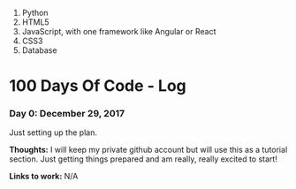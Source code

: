 
1. Python
2. HTML5
3. JavaScript, with one framework like Angular or React
4. CSS3
5. Database

# 100 Days Of Code - Log

### Day 0: December 29, 2017

Just setting up the plan. 

**Thoughts:** I will keep my private github account but will use this as a tutorial section. Just getting things prepared and am really, really excited to start!

**Links to work:** N/A

